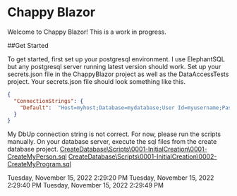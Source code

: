 # Chappy Blazor

Welcome to Chappy Blazor! 
This is a work in progress. 

##Get Started

To get started, first set up your postgresql environment. 
I use ElephantSQL but any postgresql server running latest version should work. 
Set up your secrets.json file in the ChappyBlazor project as well as the DataAccessTests project. 
Your secrets.json file should look something like this. 

```json
{
  "ConnectionStrings": {
    "Default":  "Host=myhost;Database=mydatabase;User Id=myusername;Password=mypassword;"
  }
}
```

My DbUp connection string is not correct. 
For now, please run the scripts manually. 
On your database server, execute the sql files from the create database project.
[CreateDatabase\Scripts\0001-InitialCreation\0001-CreateMyPerson.sql](CreateDatabase/Scripts/0001-InitialCreation/0001-CreateMyPerson.sql)
[CreateDatabase\Scripts\0001-InitialCreation\0002-CreateMyProgram.sql](CreateDatabase/Scripts/0001-InitialCreation/0002-CreateMyProgram.sql)

 
 T u e s d a y ,   N o v e m b e r   1 5 ,   2 0 2 2   2 : 2 9 : 2 0   P M  
  
  
  
 T u e s d a y ,   N o v e m b e r   1 5 ,   2 0 2 2   2 : 2 9 : 4 0   P M  
  
  
  
 T u e s d a y ,   N o v e m b e r   1 5 ,   2 0 2 2   2 : 2 9 : 4 9   P M  
  
  
 